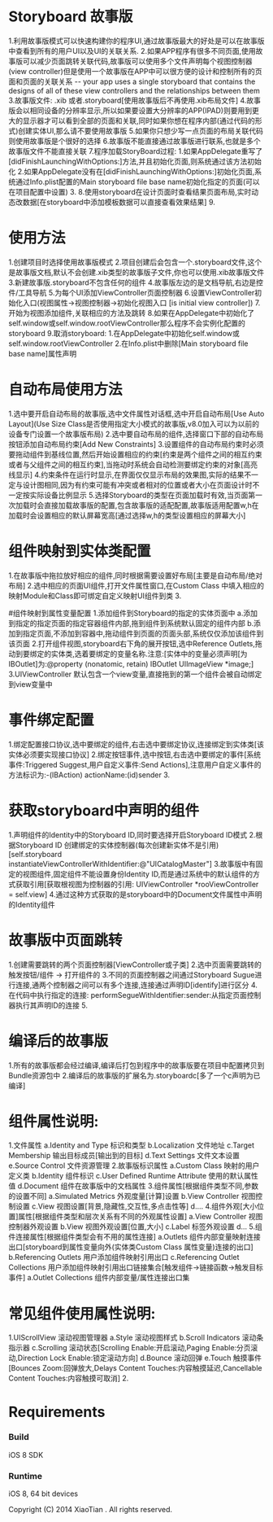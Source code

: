 # Storyboard 故事版
1.利用故事版模式可以快速构建你的程序UI,通过故事版最大的好处是可以在故事版中查看到所有的用户UI以及UI的关联关系.
2.如果APP程序有很多不同页面,使用故事版可以减少页面跳转关联代码,故事版可以使用多个文件声明每个视图控制器(view controller)但是使用一个故事版在APP中可以很方便的设计和控制所有的页面和页面的关联关系
-- your app uses a single storyboard that contains the designs of all of these view controllers and the relationships between them
3.故事版文件: .xib 或者.storyboard[使用故事版后不再使用.xib布局文件]
4.故事版会以相同设备的分辨率显示,所以如果要设置大分辨率的APP(IPAD)则要用到更大的显示器才可以看到全部的页面和关联,同时如果你想在程序内部(通过代码的形式)创建实体UI,那么请不要使用故事版
5.如果你只想少写一点页面的布局关联代码则使用故事版是个很好的选择
6.故事版不能直接通过故事版进行联系,也就是多个故事版文件不能直接关联
7.程序加载StoryBoard过程: 
    1.如果AppDelegate重写了[didFinishLaunchingWithOptions:]方法,并且初始化页面,则系统通过该方法初始化 
    2.如果AppDelegate没有在[didFinishLaunchingWithOptions:]初始化页面,系统通过Info.plist配置的Main storyboard file base name初始化指定的页面(可以在项目配置中设置)
    3.
8.使用storyboard在设计页面时查看结果页面布局,实时动态改数据[在storyboard中添加模板数据可以直接查看效果结果]
9.

# 使用方法
1.创建项目时选择使用故事版模式
2.项目创建后会包含一个.storyboard文件,这个是故事版文档,默认不会创建.xib类型的故事版子文件,你也可以使用.xib故事版文件
3.新建故事版.storyboard不包含任何的组件
4.故事版左边的是文档导航,右边是控件/工具导航
5.为每个UI添加ViewController页面控制器
6.设置ViewController初始化入口(视图属性->视图控制器->初始化视图入口 [is initial view controller])
7.开始为视图添加组件,关联相应的方法及跳转
8.如果在AppDelegate中初始化了self.window或self.window.rootViewController那么程序不会实例化配置的storyboard
9.取消storyboard: 
    1.在AppDelegate中初始化self.window或self.window.rootViewController
    2.在Info.plist中删除[Main storyboard file base name]属性声明

# 自动布局使用方法
1.选中要开启自动布局的故事版,选中文件属性对话框,选中开启自动布局[Use Auto Layout](Use Size Class是否使用指定大小模式的故事版,v8.0加入可以为以前的设备专门设置一个故事版布局)
2.选中要自动布局的组件,选择窗口下部的自动布局按钮添加自动布局约束[Add New Constraints]
3.设置组件的自动布局约束时必须要拖动组件到基线位置,然后开始设置相应的约束[约束是两个组件之间的相互约束或者与父组件之间的相互约束],当拖动时系统会自动检测要绑定约束的对象[高亮线显示]
4.约束条件在运行时显示,在界面仅仅显示布局的效果图,实际的结果不一定与设计图相同,因为有约束可能有冲突或者相对的位置或者大小在页面设计时不一定按实际设备比例显示
5.选择Storyboard的类型在页面加载时有效,当页面第一次加载时会直接加载故事版的配置,包含故事版的适配配置,故事版适用配置w,h在加载时会设置相应的默认屏幕宽高[通过选择w,h的类型设置相应的屏幕大小]

# 组件映射到实体类配置
1.在故事版中拖拉放好相应的组件,同时根据需要设置好布局[主要是自动布局/绝对布局]
2.选中相应的页面UI组件,打开文件属性窗口,在Custom Class 中填入相应的映射Module和Class即可绑定自定义映射UI组件到类
3.

#组件映射到属性变量配置
1.添加组件到Storyboard的指定的实体页面中
    a.添加到指定的指定页面的指定容器组件内部,拖到组件到系统默认固定的组件内部
    b.添加到指定页面,不添加到容器中,拖动组件到页面的页面头部,系统仅仅添加该组件到该页面
2.打开组件视图,storyboard右下角的展开按钮,选中Reference Outlets,拖动到要绑定的实体类,选着要绑定的变量名称.注意:[实体中的变量必须声明[为IBOutlet]为:@property (nonatomic, retain) IBOutlet UIImageView *image;]
3.UIViewController 默认包含一个view变量,直接拖到的第一个组件会被自动绑定到view变量中

# 事件绑定配置
1.绑定配置接口协议,选中要绑定的组件,右击选中要绑定协议,连接绑定到实体类[该实体必须要实现接口协议]
2.绑定按钮事件,选中按钮,右击选中要绑定的事件[系统事件:Triggered Suggest,用户自定义事件:Send Actions],注意用户自定义事件的方法标识为:-(IBAction) actionName:(id)sender
3.

# 获取storyboard中声明的组件
1.声明组件的Identity中的Storyboard ID,同时要选择开启Storyboard ID模式
2.根据Storyboard ID 创建绑定的实体控制器(每次创建新实体不是引用)[self.storyboard instantiateViewControllerWithIdentifier:@"UICatalogMaster"]
3.故事版中有固定的视图组件,固定组件不能设置身份Identity ID,而是通过系统中的默认组件的方式获取引用[获取根视图为控制器的引用: UIViewController *rooViewController = self.view]
4.通过这种方式获取的是storyboard中的Document文件属性中声明的Identity组件

# 故事版中页面跳转
1.创建需要跳转的两个页面控制器[ViewController或子类]
2.选中页面需要跳转的触发按钮/组件 -> 打开组件的
3.不同的页面控制器之间通过Storyboard Sugue进行连接,通两个控制器之间可以有多个连接,连接通过声明ID[identify]进行区分
4.在代码中执行指定的连接: performSegueWithIdentifier:sender:从指定页面控制器执行其声明ID的连接
5.

# 编译后的故事版
1.所有的故事版都会经过编译,编译后打包到程序中的故事版要在项目中配置拷贝到Bundle资源包中
2.编译后的故事版的扩展名为.storyboardc[多了一个c声明为已编译]

# 组件属性说明:
1.文件属性
    a.Identity and Type 标识和类型
    b.Localization 文件地址
    c.Target Membership 输出目标成员[输出到的目标]
    d.Text Settings 文件文本设置
    e.Source Control 文件资源管理
2.故事版标识属性
    a.Custom Class 映射的用户定义类
    b.Identity 组件标识
    c.User Defined Runtime Attribute 使用的默认属性值
    d.Document 组件在故事版中的文档属性
3.组件属性[根据组件类型不同,参数的设置不同]
    a.Simulated Metrics 外观度量[计算]设置
    b.View Controller 视图控制设置
    c.View 视图设置[背景,隐藏性,交互性,多点击性等]
    d....
4.组件外观[大小位置]属性[根据组件类型和层次关系有不同的外观属性设置]
    a.View Controller 视图控制器外观设置
    b.View 视图外观设置[位置,大小]
    c.Label 标签外观设置
    d...
5.组件连接属性[根据组件类型会有不用的属性连接]
    a.Outlets 组件内部变量映射连接出口[storyboard到属性变量向外(实体类Custom Class 属性变量)连接的出口]
    b.Referencing Outlets 用户添加组件映射引用出口
    c.Referencing Outlet Collections 用户添加组件映射引用出口链接集合[触发组件->链接函数->触发目标事件]
    a.Outlet Collections 组件内部变量/属性连接出口集

# 常见组件使用属性说明:
1.UIScrollView 滚动视图管理器
    a.Style 滚动视图样式
    b.Scroll Indicators 滚动条指示器
    c.Scrolling 滚动状态[Scrolling Enable:开启滚动,Paging Enable:分页滚动,Direction Lock Enable:锁定滚动方向]
    d.Bounce 滚动回弹
    e.Touch 触摸事件[Bounces Zoom:回弹放大,Delays Content Touches:内容触摸延迟,Cancellable Content Touches:内容触摸可取消]
2.

# Requirements

### Build

iOS 8 SDK

### Runtime

iOS 8, 64 bit devices

Copyright (C) 2014 XiaoTian . All rights reserved.